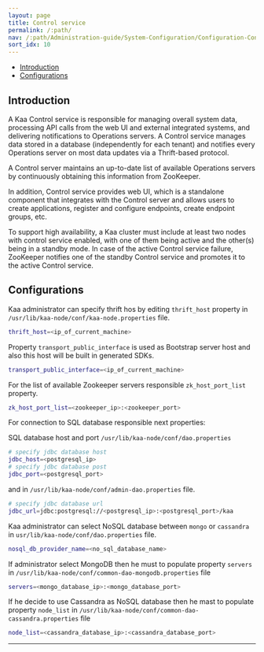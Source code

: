 ```yaml
---
layout: page
title: Control service
permalink: /:path/
nav: /:path/Administration-guide/System-Configuration/Configuration-Control-service
sort_idx: 10
---
```


* [Introduction](#introduction)
* [Configurations](#configurations)

## Introduction

A Kaa Control service is responsible for managing overall system data, processing API calls from the web UI and external integrated systems, and delivering notifications to Operations servers. A Control service manages data stored in a database (independently for each tenant) and notifies every Operations server on most data updates via a Thrift-based protocol.

A Control server maintains an up-to-date list of available Operations servers by continuously obtaining this information from ZooKeeper.

In addition, Control service provides web UI, which is a standalone component that integrates with the Control server and allows users to create applications, register and configure endpoints, create endpoint groups, etc.

To support high availability, a Kaa cluster must include at least two nodes with control service enabled, with one of them being active and the other(s) being in a standby mode. In case of the active Control service failure, ZooKeeper notifies one of the standby Control service and promotes it to the active Control service.

## Configurations

Kaa administrator can specify thrift hos by editing  ```thrift_host``` property in ```/usr/lib/kaa-node/conf/kaa-node.properties``` file. 

```bash
thrift_host=<ip_of_current_machine>
```


Property ```transport_public_interface``` is used as Bootstrap server host and also this host will be built in generated SDKs. 

```bash
transport_public_interface=<ip_of_current_machine>
```

For the list of available Zookeeper servers responsible ```zk_host_port_list``` property.

```bash
zk_host_port_list=<zookeeper_ip>:<zookeeper_port>
```

For connection to SQL database responsible next properties:

SQL database host and port ```/usr/lib/kaa-node/conf/dao.properties```

```bash
# specify jdbc database host
jdbc_host=<postgresql_ip>
# specify jdbc database post
jdbc_port=<postgresql_port>
```

and in ```/usr/lib/kaa-node/conf/admin-dao.properties``` file.
    
```bash
# specify jdbc database url
jdbc_url=jdbc:postgresql://<postgresql_ip>:<postgresql_port>/kaa
```

Kaa administrator can select NoSQL database between ```mongo``` or ```cassandra``` in ```usr/lib/kaa-node/conf/dao.properties``` file.

```bash
nosql_db_provider_name=<no_sql_database_name>
```

If administrator select MongoDB then he must to populate property ```servers``` in ```/usr/lib/kaa-node/conf/common-dao-mongodb.properties``` file

```bash
servers=<mongo_database_ip>:<mongo_database_port>
```

If he decide to use Cassandra as NoSQL database then he mast to populate property ```node_list``` in ```/usr/lib/kaa-node/conf/common-dao-cassandra.properties``` file

```bash
node_list=<cassandra_database_ip>:<cassandra_database_port>
```



---
